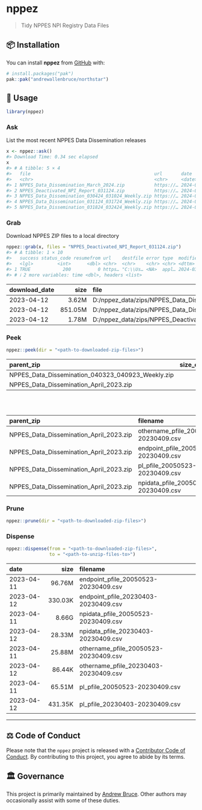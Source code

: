 
<!-- README.md is generated from README.Rmd. Please edit that file -->

# nppez

> Tidy NPPES NPI Registry Data Files

<!-- badges: start -->
<!-- badges: end -->

## :package: Installation

You can install **nppez** from [GitHub](https://github.com/) with:

``` r
# install.packages("pak")
pak::pak("andrewallenbruce/northstar")
```

## :beginner: Usage

``` r
library(nppez)
```

### Ask

List the most recent NPPES Data Dissemination releases

``` r
x <- nppez::ask()
#> Download Time: 0.34 sec elapsed
x
#> # A tibble: 5 × 4
#>   file                                              url       date          size
#>   <chr>                                             <chr>     <date>     <fs::b>
#> 1 NPPES_Data_Dissemination_March_2024.zip           https://… 2024-03-11 935.96M
#> 2 NPPES_Deactivated_NPI_Report_031124.zip           https://… 2024-03-11   1.96M
#> 3 NPPES_Data_Dissemination_030424_031024_Weekly.zip https://… 2024-03-04   3.83M
#> 4 NPPES_Data_Dissemination_031124_031724_Weekly.zip https://… 2024-03-11    3.8M
#> 5 NPPES_Data_Dissemination_031824_032424_Weekly.zip https://… 2024-03-18   4.31M
```

### Grab

Download NPPES ZIP files to a local directory

``` r
nppez::grab(x, files = "NPPES_Deactivated_NPI_Report_031124.zip")
#> # A tibble: 1 × 10
#>   success status_code resumefrom url    destfile error type  modified           
#>   <lgl>         <int>      <dbl> <chr>  <chr>    <chr> <chr> <dttm>             
#> 1 TRUE            200          0 https… "C:\\Us… <NA>  appl… 2024-03-11 00:01:43
#> # ℹ 2 more variables: time <dbl>, headers <list>
```

| download_date |    size | file                                                                 |
|:--------------|--------:|:---------------------------------------------------------------------|
| 2023-04-12    |   3.62M | D:/nppez_data/zips/NPPES_Data_Dissemination_040323_040923_Weekly.zip |
| 2023-04-12    | 851.05M | D:/nppez_data/zips/NPPES_Data_Dissemination_April_2023.zip           |
| 2023-04-12    |   1.78M | D:/nppez_data/zips/NPPES_Deactivated_NPI_Report_041023.zip           |

### Peek

``` r
nppez::peek(dir = "<path-to-downloaded-zip-files>")
```

| parent_zip                                        | size_compressed | size_uncompressed |
|:--------------------------------------------------|----------------:|------------------:|
| NPPES_Data_Dissemination_040323_040923_Weekly.zip |           2.72M |            29.16M |
| NPPES_Data_Dissemination_April_2023.zip           |         850.15M |             8.84G |

<br><br>

| parent_zip                              | filename                              | size_compressed | size_uncompressed |
|:----------------------------------------|:--------------------------------------|----------------:|------------------:|
| NPPES_Data_Dissemination_April_2023.zip | othername_pfile_20050523-20230409.csv |           8.97M |            25.88M |
| NPPES_Data_Dissemination_April_2023.zip | endpoint_pfile_20050523-20230409.csv  |          17.53M |            96.76M |
| NPPES_Data_Dissemination_April_2023.zip | pl_pfile_20050523-20230409.csv        |             22M |            65.51M |
| NPPES_Data_Dissemination_April_2023.zip | npidata_pfile_20050523-20230409.csv   |         801.64M |             8.66G |

### Prune

``` r
nppez::prune(dir = "<path-to-downloaded-zip-files>")
```

### Dispense

``` r
nppez::dispense(from = "<path-to-downloaded-zip-files>",
                to = "<path-to-unzip-files-to>")
```

| date       |    size | filename                              |
|:-----------|--------:|:--------------------------------------|
| 2023-04-11 |  96.76M | endpoint_pfile_20050523-20230409.csv  |
| 2023-04-12 | 330.03K | endpoint_pfile_20230403-20230409.csv  |
| 2023-04-11 |   8.66G | npidata_pfile_20050523-20230409.csv   |
| 2023-04-12 |  28.33M | npidata_pfile_20230403-20230409.csv   |
| 2023-04-11 |  25.88M | othername_pfile_20050523-20230409.csv |
| 2023-04-12 |  86.44K | othername_pfile_20230403-20230409.csv |
| 2023-04-11 |  65.51M | pl_pfile_20050523-20230409.csv        |
| 2023-04-12 | 431.35K | pl_pfile_20230403-20230409.csv        |

------------------------------------------------------------------------

## :balance_scale: Code of Conduct

Please note that the `nppez` project is released with a [Contributor
Code of
Conduct](https://andrewallenbruce.github.io/northstar/CODE_OF_CONDUCT.html).
By contributing to this project, you agree to abide by its terms.

## :classical_building: Governance

This project is primarily maintained by [Andrew
Bruce](https://github.com/andrewallenbruce). Other authors may
occasionally assist with some of these duties.
